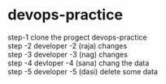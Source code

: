 # devops-practice
step-1 clone the progect devops-practice      
step -2 developer -2 (raja) changes     
step -3 developer -3 (nag) changes     
step -4 devloper -4  (sana) chang the data    
step -5 developer -5 (dasi) delete some data
